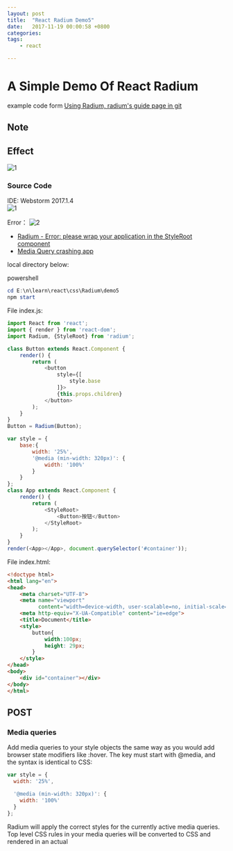 ```yaml
---
layout: post
title:  "React Radium Demo5"
date:   2017-11-19 00:00:58 +0800
categories:  
tags: 
    - react 

---
```


#  A Simple Demo Of React Radium #


example code form [Using Radium, radium's guide page in git](https://github.com/FormidableLabs/radium/tree/master/docs/guides)


## Note ##

## Effect ##

![1](https://i.imgur.com/moON4kf.gif)    


### Source Code ###
IDE: Webstorm 2017.1.4  
![1](https://i.imgur.com/N6xJG3h.png)  

Error：
![2](https://i.imgur.com/gcIWk81.png)

* [Radium - Error: please wrap your application in the StyleRoot component](https://stackoverflow.com/questions/41446835/radium-error-please-wrap-your-application-in-the-styleroot-component)
* [Media Query crashing app ](https://github.com/FormidableLabs/radium/issues/574)

local directory below:

powershell
```powershell
cd E:\n\learn\react\css\Radium\demo5
npm start
```

File index.js:

```javascript
import React from 'react';
import { render } from 'react-dom';
import Radium, {StyleRoot} from 'radium';

class Button extends React.Component {
    render() {
        return (
            <button
                style={[
                    style.base
                ]}>
                {this.props.children}
            </button>
        );
    }
}
Button = Radium(Button);

var style = {
    base:{
        width: '25%',
        '@media (min-width: 320px)': {
            width: '100%'
        }
    }
};
class App extends React.Component {
    render() {
        return (
            <StyleRoot>
                <Button>按钮</Button>
            </StyleRoot>
        );
    }
}
render(<App></App>, document.querySelector('#container'));
```

File index.html:
```html
<!doctype html>
<html lang="en">
<head>
    <meta charset="UTF-8">
    <meta name="viewport"
          content="width=device-width, user-scalable=no, initial-scale=1.0, maximum-scale=1.0, minimum-scale=1.0">
    <meta http-equiv="X-UA-Compatible" content="ie=edge">
    <title>Document</title>
    <style>
        button{
            width:100px;
            height: 29px;
        }
    </style>
</head>
<body>
    <div id="container"></div>
</body>
</html>
```

## POST ##
### Media queries ###

Add media queries to your style objects the same way as you would add browser state modifiers like :hover. The key must start with @media, and the syntax is identical to CSS:

```javascript
var style = {
  width: '25%',

  '@media (min-width: 320px)': {
    width: '100%'
  }
};
```
Radium will apply the correct styles for the currently active media queries. Top level CSS rules in your media queries will be converted to CSS and rendered in an actual <style> element with !important appended instead of being applied inline so they will work with server-side rendering. Note that you must wrap your top-level component in the <StyleRoot> component to render the Radium stylesheet. Print styles will also work as normal, since they are rendered to CSS.

#### Nested browser states ####
Media query styles can also contain nested browser states:

```javascript
var style = {
  width: '25%',

  '@media (min-width: 320px)': {
    width: '100%',

    ':hover': {
      background: 'white'
    }
  }
};
```
#### Known issues with media queries ####
##### IE9 Support #####
"IE9 supports CSS media queries, but doesn't support the matchMedia API. You'll need a polyfill that includes addListener."

ignore IE9!

### Styling multiple elements in a single component ###
"Radium allows you to style multiple elements in the same component. You just have to give each element that has browser state modifiers like :hover or media queries a unique key or ref attribute:"

means the eact elements unlimitly.
```javascript
// Inside render
return (
  <div>
    <div key="one" style={[styles.both, styles.one]} />
    <div key="two" style={[styles.both, styles.two]} />
  </div>
);

var styles = {
  both: {
    background: 'black',
    border: 'solid 1px white',
    height: 100,
    width: 100
  },
  one: {
    ':hover': {
      background: 'blue',
    }
  },
  two: {
    ':hover': {
      background: 'red',
    }
  }
};
```
### Styling one element depending on another's state ###
"You can query Radium's state using Radium.getState. This allows you to style or render one element based on the state of another, e.g. showing a message when a button is hovered."

A strange function. We dont need to add previous code in front of return statement any more, for coding in radium. Maybe it could reduced the code of state.

```javascript
// Inside render
return (
  <div>
    <button key="keyForButton" style={[styles.button]}>Hover me!</button>
    {Radium.getState(this.state, 'keyForButton', ':hover') ? (
      <span>{' '}Hovering!</span>
    ) : null}
  </div>
);

var styles = {
  button: {
    // Even though we don't have any special styles on the button, we need
    // to add empty :hover styles here to tell Radium to track this element's
    // state.
    ':hover': {}
  }
};
```
### Fallback values ###
Sometimes you need to provide an additional value for a single CSS property in case the first one isn't applied successfully. Simply pass an array of values, and Radium will test them and apply the first one that works:

```javascript
var styles = {
  button: {
    background: ['rgba(255, 255, 255, .5)', '#fff']
  }
};
```
Is equivalent to the following CSS (note that the order is reversed):

```javascript
.button {
  background: #fff;
  background: rgba(255, 255, 255, .5);
}
```
### <Style> component ###
Want to add a style selector within your component? Need to pass properties to the html and body elements or group selectors (e.g. h1, h2, h3) that share properties? Radium has you covered with the <Style /> component - read how to use it here.

